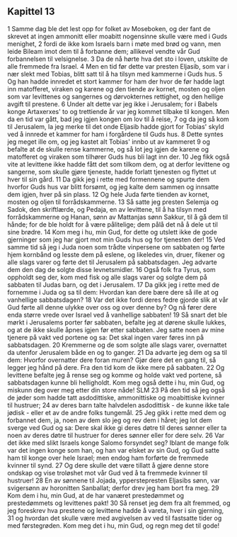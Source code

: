 ## Kapittel 13

1 Samme dag ble det lest opp for folket av Moseboken, og der fant de skrevet at ingen ammonitt eller moabitt nogensinne skulle være med i Guds menighet,
2 fordi de ikke kom Israels barn i møte med brød og vann, men leide Bileam imot dem til å forbanne dem; allikevel vendte vår Gud forbannelsen til velsignelse.
3 Da de nå hørte hva det sto i loven, utskilte de alle fremmede fra Israel.
4 Men en tid før dette var presten Eljasib, som var i nær slekt med Tobias, blitt satt til å ha tilsyn med kammerne i Guds hus.
5 Og han hadde innredet et stort kammer for ham der hvor de før hadde lagt inn matofferet, viraken og karene og den tiende av kornet, mosten og oljen som var levittenes og sangernes og dørvokternes rettighet, og den hellige avgift til prestene.
6 Under alt dette var jeg ikke i Jerusalem; for i Babels konge Artaxerxes' to og trettiende år var jeg kommet tilbake til kongen. Men da en tid var gått, bad jeg igjen kongen om lov til å reise,
7 og da jeg så kom til Jerusalem, la jeg merke til det onde Eljasib hadde gjort for Tobias' skyld ved å innrede et kammer for ham i forgårdene til Guds hus.
8 Dette syntes jeg meget ille om, og jeg kastet alt Tobias' innbo ut av kammeret
9 og befalte at de skulle rense kammerne, og så lot jeg igjen de karene og matofferet og viraken som tilhører Guds hus bli lagt inn der.
10 Jeg fikk også vite at levittene ikke hadde fått det som tilkom dem, og at derfor levittene og sangerne, som skulle gjøre tjeneste, hadde forlatt tjenesten og flyttet ut hver til sin gård.
11 Da gikk jeg i rette med formennene og spurte dem hvorfor Guds hus var blitt forsømt, og jeg kalte dem sammen og innsatte dem igjen, hver på sin plass.
12 Og hele Juda førte tienden av kornet, mosten og oljen til forrådskammerne.
13 Så satte jeg presten Selemja og Sadok, den skriftlærde, og Pedaja, en av levittene, til å ha tilsyn med forrådskammerne og Hanan, sønn av Mattanjas sønn Sakkur, til å gå dem til hånde; for de ble holdt for å være pålitelige; dem pålå det nå å dele ut til sine brødre.
14 Kom meg i hu, min Gud, for dette og utslett ikke de gode gjerninger som jeg har gjort mot min Guds hus og for tjenesten der!
15 Ved samme tid så jeg i Juda noen som trådte vinpersene om sabbaten og førte hjem kornbånd og lesste dem på eslene, og likeledes vin, druer, fikener og alle slags varer og førte det til Jerusalem på sabbatsdagen. Jeg advarte dem den dag de solgte disse levnetsmidler.
16 Også folk fra Tyrus, som oppholdt seg der, kom med fisk og alle slags varer og solgte dem på sabbaten til Judas barn, og det i Jerusalem.
17 Da gikk jeg i rette med de fornemme i Juda og sa til dem: Hvordan kan dere bære dere så ille at og vanhellige sabbatsdagen?
18 Var det ikke fordi deres fedre gjorde slik at vår Gud førte all denne ulykke over oss og over denne by? Og nå fører dere enda større vrede over Israel ved å vanhellige sabbaten!
19 Så snart det ble mørkt i Jerusalems porter før sabbaten, befalte jeg at dørene skulle lukkes, og at de ikke skulle åpnes igjen før etter sabbaten. Jeg satte noen av mine tjenere på vakt ved portene og sa: Det skal ingen varer føres inn på sabbatsdagen.
20 Kremmerne og de som solgte alle slags varer, overnattet da utenfor Jerusalem både en og to ganger.
21 Da advarte jeg dem og sa til dem: Hvorfor overnatter dere foran muren? Gjør dere det en gang til, så legger jeg hånd på dere. Fra den tid kom de ikke mere på sabbaten.
22 Og levittene befalte jeg å rense seg og komme og holde vakt ved portene, så sabbatsdagen kunne bli helligholdt. Kom meg også dette i hu, min Gud, og miskunn deg over meg etter din store nåde! SLM
23 På den tid så jeg også de jøder som hadde tatt asdodittiske, ammonittiske og moabittiske kvinner til hustruer;
24 av deres barn talte halvdelen asdodittisk - de kunne ikke tale jødisk - eller et av de andre folks tungemål.
25 Jeg gikk i rette med dem og forbannet dem, ja, noen av dem slo jeg og rev dem i håret; jeg lot dem sverge ved Gud og sa: Dere skal ikke gi deres døtre til deres sønner eller ta noen av deres døtre til hustruer for deres sønner eller for dere selv.
26 Var det ikke med slikt Israels konge Salomo forsyndet seg? Iblant de mange folk var det ingen konge som han, og han var elsket av sin Gud, og Gud satte ham til konge over hele Israel; men endog ham forførte de fremmede kvinner til synd.
27 Og dere skulle det være tillatt å gjøre denne store ondskap og vise troløshet mot vår Gud ved å ta fremmede kvinner til hustruer!
28 En av sønnene til Jojada, ypperstepresten Eljasibs sønn, var svigersønn av horonitten Sanballat; derfor drev jeg ham bort fra meg.
29 Kom dem i hu, min Gud, at de har vanæret prestedømmet og prestedømmets og levittenes pakt!
30 Så renset jeg dem fra alt fremmed, og jeg foreskrev hva prestene og levittene hadde å vareta, hver i sin gjerning,
31 og hvordan det skulle være med avgivelsen av ved til fastsatte tider og med førstegrøden. Kom meg det i hu, min Gud, og regn meg det til gode!
